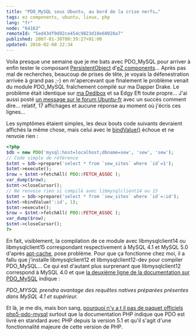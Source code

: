```yaml
---
title: "PDO_MySQL sous Ubuntu, au bord de la crise nerfs…"
tags: ez components, ubuntu, linux, php
lang: "fr"
node: "64163"
remoteId: "5ed43df9d92ce454c9823d18e60928a7"
published: 2007-01-30T00:39:27+01:00
updated: 2016-02-08 22:34
---
```


Voila presque une semaine que je me bats avec
PDO_MySQL
pour arriver à enfin tester le composant
[PersistentObject](http://ezcomponents.org/docs/tutorials/PersistentObject)
d'[eZ components](http://ezcomponents.org)… Après pas mal de recherches,
beaucoup de prises de tête, je voyais la défenestration arrivée à grand pas ;-)
en m'apercevant que finalement le problème venait du module
PDO_MySQL
fraîchement compilé sur ma Dapper Drake.
Le problème était identique sur [ma Dedibox](/post/migration-sur-dedipwet) et sa
Edgy Eft toute propre… J'ai aussi posté [un message sur le forum
Ubuntu-fr](http://forum.ubuntu-fr.org/viewtopic.php?id=92079) avec un succès
comment dire… relatif, 17 affichages et aucune réponse au moment où j'écris
ces lignes…


Les symptômes étaient simples, les deux bouts code suivants devraient affichés
la même chose, mais celui avec le
[bindValue()](http://fr2.php.net/manual/en/function.pdostatement-bindvalue.php)
échoue et ne renvoie rien :

``` php
<?php
$db = new PDO('mysql:host=localhost;dbname=sew', 'sew', 'sew');
// Code simple de référence
$stmt = $db->prepare('select * from `sew_sites` where `id`=1');
$stmt->execute();
$row = $stmt->fetchAll( PDO::FETCH_ASSOC );
var_dump($row);
$stmt->closeCursor();
// Ne renvoie rien si compilé avec libmysqlclient14 ou 15
$stmt = $db->prepare('select * from `sew_sites` where `id`=:id');
$stmt->bindValue(':id', 1);
$stmt->execute();
$row = $stmt->fetchAll( PDO::FETCH_ASSOC );
var_dump($row);
$stmt->closeCursor();
?>
```


En fait, visiblement, la compilation de ce module avec libmysqlclient14 ou
libmysqlclient15 correspondant respectivement à MySQL 4.1 et MySQL 5.0 d'après
[apt-cache](http://pwet.fr/man/linux/administration_systeme/apt_cache), pose
problème. Pour que ça fonctionne chez moi, il a fallu que j'installe
libmysqlclient12 et libmysqlclient12-dev pour compiler PDO_MySQL… Ce qui est
d'autant plus surprenant que libmysqlclient12 correspond à MySQL 4.0 et que [la
deuxième ligne de la documentation sur
PDO_MySQL](http://fr2.php.net/manual/fr/ref.pdo-mysql.php) indique :


*PDO_MYSQL prendra avantage des requêtes natives préparées présentes dans MySQL 4.1 et supérieur.*


Et là, je me dis, mais bon sang, [pourquoi n'y a t il pas de paquet officiels
php5-pdo-mysql](https://bugs.launchpad.net/ubuntu/+source/php5/+bug/50353)
surtout que la documentation PHP indique que PDO est livré en standard avec PHP
depuis la version 5.1 et qu'il s'agit d'une fonctionnalité majeure de cette
version de PHP.
